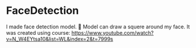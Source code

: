 # FaceDetection
I made face detection model. 🫠
Model can draw a squere around my face. It was created using course: https://www.youtube.com/watch?v=N_W4EYtsa10&list=WL&index=2&t=7999s
